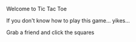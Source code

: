 Welcome to Tic Tac Toe

If you don't know how to play this game... yikes...

Grab a friend and click the squares